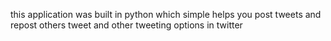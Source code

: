 this application was built in python which simple helps you post tweets and repost others tweet and other tweeting options in twitter 
